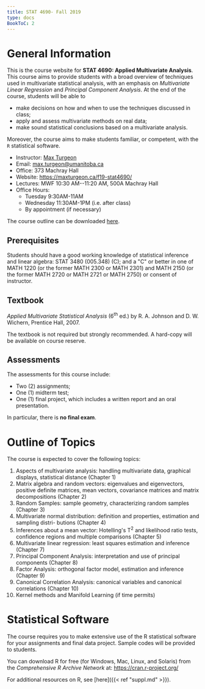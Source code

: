 ```yaml
---
title: STAT 4690- Fall 2019
type: docs
BookToC: 2
---
```


# General Information

This is the course website for **STAT 4690: Applied Multivariate Analysis**. This course aims to provide students with a broad overview of techniques used in multivariate statistical analysis, with an emphasis on *Multivariate Linear Regression* and *Principal Component Analysis*. At the end of the course, students will be able to

  - make decisions on how and when to use the techniques discussed in class;
  - apply and assess multivariate methods on real data;
  - make sound statistical conclusions based on a multivariate analysis.

Moreover, the course aims to make students familiar, or competent, with the `R` statistical software.

  - Instructor: [Max Turgeon](https://maxturgeon.ca/)
  - Email: <max.turgeon@umanitoba.ca>
  - Office: 373 Machray Hall
  - Website: <https://maxturgeon.ca/f19-stat4690/>
  - Lectures: MWF 10:30 AM--11:20 AM, 500A Machray Hall
  - Office Hours:
    + Tuesday 9:30AM-11AM
    + Wednesday 11:30AM-1PM (i.e. after class)
    + By appointment (if necessary)
    
The course outline can be downloaded [here](outline_stat4690_f19.pdf).

## Prerequisites

Students should have a good working knowledge of statistical inference and linear algebra: STAT 3480 (005.348) \(C\); and a "C" or better in one of MATH 1220 (or the former MATH 2300 or MATH 2301) and MATH 2150 (or the former MATH 2720 or MATH 2721 or MATH 2750) or consent of instructor.

## Textbook

*Applied Multivariate Statistical Analysis* (6<sup>th</sup> ed.) by R. A. Johnson and D. W. Wichern, Prentice Hall, 2007.


The textbook is not required but strongly recommended. A hard-copy will be available on course reserve.

## Assessments

The assessments for this course include:

  - Two (2) assignments;
  - One (1) midterm test;
  - One (1) final project, which includes a written report and an oral presentation.
  
In particular, there is **no final exam**.

# Outline of Topics

The course is expected to cover the following topics:

  1. Aspects of multivariate analysis: handling multivariate data, graphical displays, statistical
distance (Chapter 1)
  2. Matrix algebra and random vectors: eigenvalues and eigenvectors, positive definite matrices,
mean vectors, covariance matrices and matrix decompositions (Chapter 2)
  3. Random Samples: sample geometry, characterizing random samples (Chapter 3)
  4. Multivariate normal distribution: definition and properties, estimation and sampling distri-
butions (Chapter 4)
  5. Inferences about a mean vector: Hotelling's T<sup>2</sup> and likelihood ratio tests, confidence regions
and multiple comparisons (Chapter 5)
  6. Multivariate linear regression: least squares estimation and inference (Chapter 7)
  7. Principal Component Analysis: interpretation and use of principal components (Chapter 8)
  8. Factor Analysis: orthogonal factor model, estimation and inference (Chapter 9)
  9. Canonical Correlation Analysis: canonical variables and canonical correlations (Chapter 10)
  10. Kernel methods and Manifold Learning (if time permits)

# Statistical Software

The course requires you to make extensive use of the R statistical software for your assignments and final data project. Sample codes will be provided to students. 

You can download R for free (for Windows, Mac, Linux, and Solaris) from the *Comprehensive R Archive Network* at: https://cran.r-project.org/

For additional resources on R, see [here]({{< ref "suppl.md" >}}).

